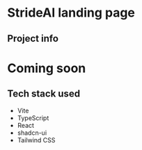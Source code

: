 # StrideAI landing page

## Project info 
# **Coming soon**

## Tech stack used

- Vite
- TypeScript
- React
- shadcn-ui
- Tailwind CSS

